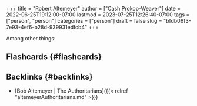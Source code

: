 +++
title = "Robert Altemeyer"
author = ["Cash Prokop-Weaver"]
date = 2022-06-25T19:12:00-07:00
lastmod = 2023-07-25T12:26:40-07:00
tags = ["person", "person"]
categories = ["person"]
draft = false
slug = "bfdb06f3-7e93-4ef6-b28d-939931edfcb4"
+++

Among other things:


## Flashcards {#flashcards}


## Backlinks {#backlinks}

-   [Bob Altemeyer | The Authoritarians]({{< relref "altemeyerAuthoritarians.md" >}})
